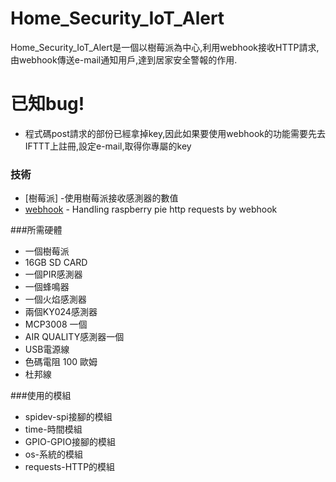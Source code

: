 # Home_Security_IoT_Alert

Home_Security_IoT_Alert是一個以樹莓派為中心,利用webhook接收HTTP請求,由webhook傳送e-mail通知用戶,達到居家安全警報的作用.

# 已知bug!

  - 程式碼post請求的部份已經拿掉key,因此如果要使用webhook的功能需要先去IFTTT上註冊,設定e-mail,取得你專屬的key


### 技術

* [樹莓派] -使用樹莓派接收感測器的數值
* [webhook](https://ifttt.com/applets/Zp6vmhJx-get-an-email-when-webhooks-publishes-a-new-trigger-or-action?term=webhook) - Handling raspberry pie http requests by webhook


###所需硬體
  - 一個樹莓派
  - 16GB SD CARD
  - 一個PIR感測器
  - 一個蜂鳴器
  - 一個火焰感測器
  - 兩個KY024感測器
  - MCP3008 一個
  - AIR QUALITY感測器一個
  - USB電源線
  - 色碼電阻 100 歐姆
  - 杜邦線

###使用的模組
  - spidev-spi接腳的模組
  - time-時間模組
  - GPIO-GPIO接腳的模組
  - os-系統的模組
  - requests-HTTP的模組

